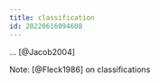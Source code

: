 ```yaml
---
title: classification
id: 20220616094608
---
```


... [@Jacob2004]

Note: [@Fleck1986] on classifications